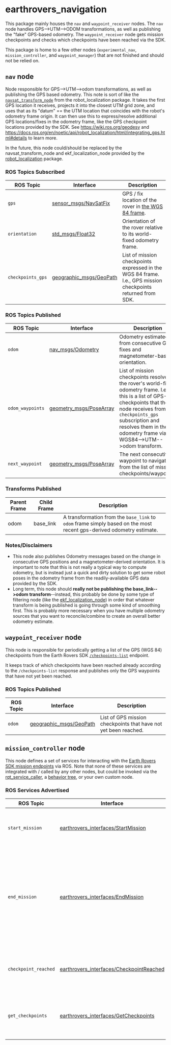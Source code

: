 # earthrovers_navigation
This package mainly houses the `nav` and `waypoint_receiver` nodes. The `nav`
node handles GPS-->UTM-->ODOM transformations, as well as publishing the "fake"
GPS-based odometry. The `waypoint_receiver` node gets mission checkpoints and
checks which checkpoints have been reached via the SDK.

This package is home to a few other nodes (`experimental_nav`,
`mission_controller`, and `waypoint_manager`) that are not finished and
should not be relied on.

## `nav` node
Node responsible for GPS-->UTM-->odom transformations, as well as publishing the
GPS based odometry. This note is sort of like the [`navsat_transform_node`](https://docs.ros.org/en/noetic/api/robot_localization/html/navsat_transform_node.html) from
the robot_localization package. It takes the first GPS location it receives,
projects it into the closest UTM grid zone, and uses that as its "datum" == the
UTM location that coincides with the robot's odometry frame origin. It can then
use this to express/resolve additional GPS locations/fixes in the odometry
frame, like the GPS checkpoint locations provided by the SDK. See
https://wiki.ros.org/geodesy and
https://docs.ros.org/en/noetic/api/robot_localization/html/integrating_gps.html#details
to learn more.


In the future, this node could/should be replaced by the navsat_transform_node
and ekf_localization_node provided by the
[robot_localization](https://docs.ros.org/en/noetic/api/robot_localization/html/index.html)
package.
### ROS Topics Subscribed

| ROS Topic | Interface | Description |
| --- | --- | --- |
| `gps` | [sensor_msgs/NavSatFix](https://docs.ros.org/en/noetic/api/sensor_msgs/html/msg/NavSatFix.html) | GPS / fix location of the rover in [the WGS 84 frame](https://en.wikipedia.org/wiki/World_Geodetic_System). |
| `orientation` | [std_msgs/Float32](https://docs.ros.org/en/noetic/api/std_msgs/html/msg/Float32.html) | Orientation of the rover relative to its world-fixed odometry frame. |
| `checkpoints_gps` | [geographic_msgs/GeoPath](https://docs.ros.org/en/melodic/api/geographic_msgs/html/msg/GeoPath.html) | List of mission checkpoints expressed in the WGS 84 frame. I.e., GPS mission checkpoints returned from SDK. |

### ROS Topics Published
| ROS Topic | Interface | Description |
| --- | --- | --- |
| `odom` | [nav_msgs/Odometry](https://docs.ros.org/en/noetic/api/nav_msgs/html/msg/Odometry.html) | Odometry estimated from consecutive GPS fixes and magnetometer-based orientation. |
| `odom_waypoints` | [geometry_msgs/PoseArray](https://docs.ros.org/en/noetic/api/geometry_msgs/html/msg/PoseArray.html) | List of mission checkpoints resolved in the rover's world-fixed odometry frame. I.e., this is a list of GPS-checkpoints that the node receives from its `checkpoints_gps` subscription and resolves them in the odometry frame via the WGS84-->UTM-->odom transform. |
| `next_waypoint` | [geometry_msgs/PoseArray](https://docs.ros.org/en/noetic/api/geometry_msgs/html/msg/PoseArray.html) | The next consecutive waypoint to navigate to from the list of mission checkpoints/waypoints. |

### Transforms Published
| Parent Frame | Child Frame | Description |
| --- | --- | --- |
| odom | base_link | A transformation from the `base_link` to `odom` frame simply based on the most recent gps-derived odometry estimate. |

### Notes/Disclaimers

- This node also publishes Odometry messages based on the change in consecutive
  GPS  positions and a magnetometer-derived orientation. It is important to note
  that this is not really a typical way to compute odometry, but is instead just a
  quick and dirty solution to get some robot poses in the odometry frame from
  the readily-available GPS data provided by the SDK.
- Long term, this node should **really not be publishing the base_link-->odom
  transform**--instead, this probably be done by some type of filtering node
  (like the
  [ekf_localization_node](https://docs.ros.org/en/noetic/api/robot_localization/html/state_estimation_nodes.html#ekf-localization-node))
  in order that whatever transform is being published is going through some kind
  of smoothing first. This is probably more necessary when you have multiple
  odometry sources that you want to reconcile/combine to create an overall
  better odometry estimate.

## `waypoint_receiver` node
This node is responsible for periodically getting a list of the GPS (WGS 84)
checkpoints from the Earth Rovers SDK
[`/checkpoints-list`](https://github.com/frodobots-org/earth-rovers-sdk?tab=readme-ov-file#post-checkpoints-list)
endpoint.

It keeps track of which checkpoints have been reached already according to the `/checkpoints-list` response and publishes only the GPS waypoints that have not yet been reached.

### ROS Topics Published
| ROS Topic | Interface | Description |
| --- | --- | --- |
| `odom` | [geographic_msgs/GeoPath](https://docs.ros.org/en/melodic/api/geographic_msgs/html/msg/GeoPath.html) | List of GPS mission checkpoints that have not yet been reached. |


## `mission_controller` node
This node defines a set of services for interacting with the [Earth Rovers SDK
mission
endpoints](https://github.com/frodobots-org/earth-rovers-sdk?tab=readme-ov-file#missions-api)
via ROS. Note that none of these services are integrated with / called by any
other nodes, but could be invoked via the
[rqt_service_caller](https://wiki.ros.org/rqt_service_caller), a [behavior
tree](https://www.behaviortree.dev/docs/ros2_integration/), or your own custom
node.

### ROS Services Advertised
| ROS Topic | Interface | Description |
| --- | --- | --- |
| `start_mission` | [earthrovers_interfaces/StartMission](../earthrovers_interfaces/srv/StartMission.srv) | Service for starting the mission specified in the SDK's `.env` file. |
| `end_mission` | [earthrovers_interfaces/EndMission](../earthrovers_interfaces/srv/EndMission.srv) | Service for ending the current mission. Note that you must be connected to the robot that you started the mission on in order for it to successfully be ended. |
| `checkpoint_reached` | [earthrovers_interfaces/CheckpointReached](../earthrovers_interfaces/srv/CheckpointReached.srv) | Service to check whether the current checkpoint has been reached. |
| `get_checkpoints` | [earthrovers_interfaces/GetCheckpoints](../earthrovers_interfaces/srv/GetCheckpoints.srv) | Service for getting a list of the mission's WGS 84 (GPS) waypoints. |